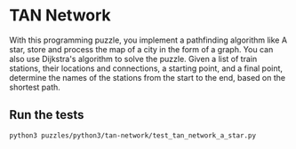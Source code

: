 # TAN Network

With this programming puzzle, you implement a pathfinding algorithm like A star, store and process the map of a city in the form of a graph. You can also use Dijkstra's algorithm to solve the puzzle. Given a list of train stations, their locations and connections, a starting point, and a final point, determine the names of the stations from the start to the end, based on the shortest path.

## Run the tests

```shell
python3 puzzles/python3/tan-network/test_tan_network_a_star.py
```
